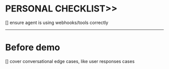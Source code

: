 # PERSONAL CHECKLIST>>


[] ensure agent is using webhooks/tools correctly  



---

# Before demo

[] cover conversational edge cases, like user responses cases 


